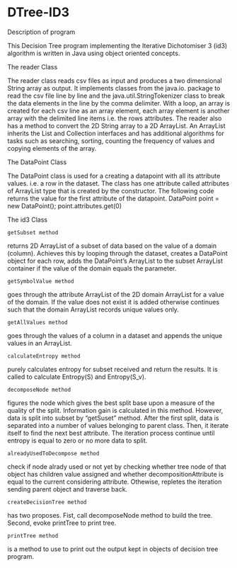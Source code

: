 DTree-ID3
=========
Description of program


This Decision Tree program implementing the Iterative Dichotomiser 3 (id3) algorithm is written in Java using object oriented concepts.


The reader Class

The reader class reads csv files as input and produces a two dimensional String array as output. It implements classes from the java.io. package to read the csv file line by line and the java.util.StringTokenizer class to break the data elements in the line by the comma delimiter. With a loop, an array is created for each csv line as an array element, each array element is another array with the delimited line items i.e. the rows attributes.
The reader also has a method to convert the 2D String array to a 2D ArrayList. 
An ArrayList inherits the List and Collection interfaces and has additional algorithms for tasks such as searching, sorting, counting the frequency of values and copying elements of the array.


The DataPoint Class

The DataPoint class is used for a creating a datapoint with all its attribute values. i.e. a row in the dataset. The class has one attribute called attributes of ArrayList type that is created by the constructor.  The following code returns the value for the first attribute of the datapoint.
DataPoint point = new DataPoint();
point.attributes.get(0)



The id3 Class


	getSubset method  
returns 2D ArrayList of a subset of data based on the value of a domain (column). Achieves this by looping through the dataset, creates a DataPoint object for each row, adds the DataPoint’s ArrayList to the subset ArrayList container if the value of the domain equals the parameter.





	getSymbolValue method
goes through the attribute ArrayList of the 2D domain ArrayList for a value of the domain. If the value does not exist it is added otherwise continues such that the domain ArrayList records unique values only.




	getAllValues method
goes through the values of a column in a dataset and appends the unique values in an ArrayList.

	calculateEntropy method
purely calculates entropy for subset received and return the results. It is called to calculate Entropy(S) and Entropy(S_v).


	decomposeNode method
figures the node which gives the best split base upon a measure of the quality of the split. Information gain is calculated in this method. However, data is split into subset by “getSuset” method. After the first split, data is separated into a number of values belonging to parent class. Then, it iterate itself to find the next best attribute. The iteration process continue until entropy is equal to zero or no more data to split. 


	alreadyUsedToDecompose method
check if node alrady used or not yet by checking whether tree node of that object has children value assigned and whether decompositionAttribute is equal to the current considering attribute. Othewise, repletes the iteration sending parent object and traverse back. 

	createDecisionTree method
has two proposes. Fist, call decomposeNode method to build the tree. Second, evoke printTree to print tree.

	printTree method
is a method to use to print out the output kept in objects of decision tree program.  

